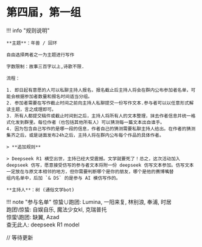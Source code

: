 # 第四届，第一组

!!! info "规则说明"

    **主题**：年兽 / 回环

    自由选择两者之一为主题进行写作

    字数限制：故事三百字以上,诗歌不限.

    流程：

    1. 即日起有意愿的人可以私聊主持人报名，报名截止后主持人将会在群内公布参加者名单，可能会根据参加者数量和报名时间适当分组。
    2. 参加者需要在写作截止时间之前向主持人私聊提交一份写作文本.参与者可以以任意形式解读主题，言之成理即可。
    3. 所有人都提交稿件或截止时间到之后，主持人将所有人的文本整理，抹去作者信息并统一格式化发到群里。每位作者（也包括其他所有人）可以猜测每一篇文本出自谁手。
    4. 因为包含自己写作的是哪一段的信息，作者自己的猜测需要私聊主持人给出。在作者的猜测集齐之后，或是谜面发布24h之后，主持人将在群内公布每个作品的具体作者。

    > **追加规则**

    > Deepseek R1 横空出世，主持已经大受震撼。文学就要死了！总之，这次活动加入 deepseek 仿写，愿意接受仿写的参与者文本将附一份 deepseek 仿写文本参加。仿写文本一定放在与原文本相邻的地方，但你需要判断哪个是你的朋友，哪个是他的赛博嘴替  
    组内名单中，后加 `& DS` 的是参与 AI 模仿写作的。

    **主持人**：树 (通俗文学bot)

!!! note "参与名单"
    惊蛰∪跑团: Lumina, 一阳来复, 林别浪, 奉浦, 时居  
    跑团\惊蛰: 自娱自乐, 魔法少女kl, 克瑞普托  
    惊蛰\跑团: 缺翼, Azad  
    查无此人: deepseek R1 model


// 等待更新